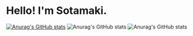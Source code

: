 # Hello! I'm Sotamaki.

[![Anurag's GitHub stats](https://github-readme-stats.vercel.app/api?username=Sotamaki0421)](https://github.com/anuraghazra/github-readme-stats)
![Anurag's GitHub stats](https://github-readme-stats.vercel.app/api?username=Sotamaki0421&hide=contribs,prs)
![Anurag's GitHub stats](https://github-readme-stats.vercel.app/api?username=Sotamaki0421&count_private=true)
